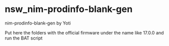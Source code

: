 # nsw_nim-prodinfo-blank-gen
nim-prodinfo-blank-gen by Yoti

Put here the folders with the official firmware under the name like 17.0.0 and run the BAT script